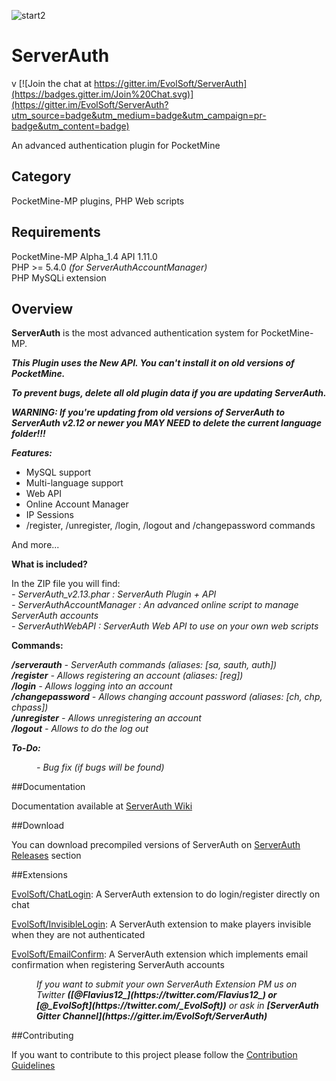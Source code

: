 ![start2](https://cloud.githubusercontent.com/assets/10303538/6315586/9463fa5c-ba06-11e4-8f30-ce7d8219c27d.png)
# ServerAuth
v
[![Join the chat at https://gitter.im/EvolSoft/ServerAuth](https://badges.gitter.im/Join%20Chat.svg)](https://gitter.im/EvolSoft/ServerAuth?utm_source=badge&utm_medium=badge&utm_campaign=pr-badge&utm_content=badge)

An advanced authentication plugin for PocketMine

## Category

PocketMine-MP plugins, PHP Web scripts

## Requirements

PocketMine-MP Alpha_1.4 API 1.11.0<br>
PHP >= 5.4.0 *(for ServerAuthAccountManager)*<br>
PHP MySQLi extension<br>

## Overview

**ServerAuth** is the most advanced authentication system for PocketMine-MP.

***This Plugin uses the New API. You can't install it on old versions of PocketMine.***

***To prevent bugs, delete all old plugin data if you are updating ServerAuth.***

***WARNING: If you're updating from old versions of ServerAuth to ServerAuth v2.12 or newer you MAY NEED to delete the current language folder!!!***

***Features:***

- MySQL support
- Multi-language support
- Web API
- Online Account Manager
- IP Sessions
- /register, /unregister, /login, /logout and /changepassword commands

And more...

**What is included?**

In the ZIP file you will find:<br>
*- ServerAuth_v2.13.phar : ServerAuth Plugin + API*<br>
*- ServerAuthAccountManager : An advanced online script to manage ServerAuth accounts*<br>
*- ServerAuthWebAPI : ServerAuth Web API to use on your own web scripts*<br>

**Commands:**

***/serverauth*** *- ServerAuth commands (aliases: [sa, sauth, auth])*<br>
***/register*** *- Allows registering an account (aliases: [reg])*<br>
***/login*** *- Allows logging into an account*<br>
***/changepassword*** *- Allows changing account password (aliases: [ch, chp, chpass])*<br>
***/unregister*** *- Allows unregistering an account*<br>
***/logout*** *- Allows to do the log out*

***To-Do:***

<dd><i>- Bug fix (if bugs will be found)</i></dd>

##Documentation

Documentation available at [ServerAuth Wiki](https://github.com/EvolSoft/ServerAuth/wiki)

##Download

You can download precompiled versions of ServerAuth on [ServerAuth Releases](https://github.com/EvolSoft/ServerAuth/releases) section

##Extensions

[EvolSoft/ChatLogin](https://github.com/EvolSoft/ChatLogin): A ServerAuth extension to do login/register directly on chat

[EvolSoft/InvisibleLogin](https://github.com/EvolSoft/InvisibleLogin): A ServerAuth extension to make players invisible when they are not authenticated

[EvolSoft/EmailConfirm](https://github.com/EvolSoft/EmailConfirm): A ServerAuth extension which implements email confirmation when registering ServerAuth accounts

<dd><i>If you want to submit your own ServerAuth Extension PM us on Twitter <b>([@Flavius12_](https://twitter.com/Flavius12_) or [@_EvolSoft](https://twitter.com/_EvolSoft))</b> or ask in <b>[ServerAuth Gitter Channel](https://gitter.im/EvolSoft/ServerAuth)</b></i></dd>

##Contributing

If you want to contribute to this project please follow the [Contribution Guidelines](https://github.com/EvolSoft/ServerAuth/blob/master/CONTRIBUTING.md)
